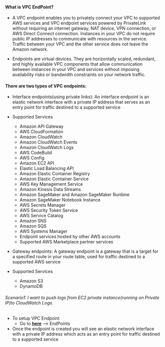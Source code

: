 #### What is VPC EndPoint?

* A VPC endpoint enables you to privately connect your VPC to supported AWS services and VPC endpoint services powered by PrivateLink without requiring an internet gateway, NAT device, VPN connection, or AWS Direct Connect connection. Instances in your VPC do not require public IP addresses to communicate with resources in the service. Traffic between your VPC and the other service does not leave the Amazon network.

* Endpoints are virtual devices. They are horizontally scaled, redundant, and highly available VPC components that allow communication between instances in your VPC and services without imposing availability risks or bandwidth constraints on your network traffic.

#### There are two types of VPC endpoints:

* Interface endpoints(using private links): An interface endpoint is an elastic network interface with a private IP address that serves as an entry point for traffic destined to a supported service

* Supported Services

    * Amazon API Gateway
    * AWS CloudFormation
    * Amazon CloudWatch
    * Amazon CloudWatch Events
    * Amazon CloudWatch Logs
    * AWS CodeBuild
    * AWS Config
    * Amazon EC2 API
    * Elastic Load Balancing API
    * Amazon Elastic Container Registry
    * Amazon Elastic Container Service
    * AWS Key Management Service
    * Amazon Kinesis Data Streams
    * Amazon SageMaker and Amazon SageMaker Runtime
    * Amazon SageMaker Notebook Instance
    * AWS Secrets Manager
    * AWS Security Token Service
    * AWS Service Catalog
    * Amazon SNS
    * Amazon SQS
    * AWS Systems Manager
    * Endpoint services hosted by other AWS accounts
    * Supported AWS Marketplace partner services

* Gateway endpoints: A gateway endpoint is a gateway that is a target for a specified route in your route table, used for traffic destined to a supported AWS service

* Supported Services

    * Amazon S3
    * DynamoDB

###### Scenario1: I want to push logs from EC2 private instance(running on Private IP)to CloudWatch Logs.

* To setup VPC Endpoint
    * Go to [**here**](https://us-west-2.console.aws.amazon.com/vpc) --> EndPoints
* Once the endpoint is created you will see an elastic network interface with a private IP address which acts as an entry point for traffic destined to a supported service

